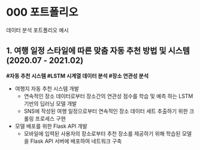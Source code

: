 # 000 포트폴리오
데이터 분석 포트폴리오 예시

## 1. 여행 일정 스타일에 따른 맞춤 자동 추천 방법 및 시스템 (2020.07 - 2021.02)
 ****#자동 추천 시스템 #LSTM 시계열 데이터 분석 #장소 연관성 분석****
- 여행지 자동 추천 시스템 개발
  * 연속적인 장소 데이터로부터 장소간의 연관성 점수를 학습 및 예측 하는 LSTM 기반의 딥러닝 모델 개발
  * SNS에 작성된 여행 일정으로부터 연속적인 장소 데이터 세트 추출하기 위한 크롤링 프로세스 구현
- 모델 배포를 위한 Flask API 개발
  *  모바일에 입력된 사용자의 장소로부터 추천 장소를 제공하기 위해 학습된 모델을 Flask API 서버에 배포하여 네트워크 구축
